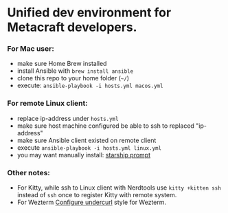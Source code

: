 # Unified dev environment for Metacraft developers.

### For Mac user:
- make sure Home Brew installed
- install Ansible with `brew install ansible`
- clone this repo to your home folder (`~/`)
- execute: `ansible-playbook -i hosts.yml macos.yml`

### For remote Linux client:
- replace ip-address under `hosts.yml`
- make sure host machine configured be able to ssh to replaced "ip-address"
- make sure Ansible client existed on remote client
- execute `ansible-playbook -i hosts.yml linux.yml`
- you may want manually install: [starship prompt](https://starship.rs/guide/#%F0%9F%9A%80-installation) 

### Other notes:
- For Kitty, while ssh to Linux client with Nerdtools use `kitty +kitten ssh` instead of `ssh` once to register Kitty with remote system.
- For Wezterm [Configure undercurl](https://wezfurlong.org/wezterm/faq.html?h=undercurl#how-do-i-enable-undercurl-curly-underlines) style for Wezterm.
